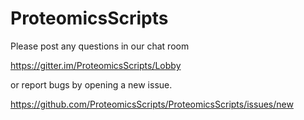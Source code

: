 # ProteomicsScripts

Please post any questions in our chat room

https://gitter.im/ProteomicsScripts/Lobby

or report bugs by opening a new issue.

https://github.com/ProteomicsScripts/ProteomicsScripts/issues/new
